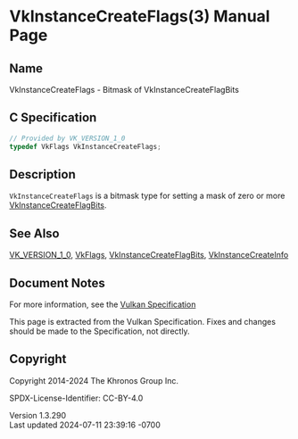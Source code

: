 # VkInstanceCreateFlags(3) Manual Page

## Name

VkInstanceCreateFlags - Bitmask of VkInstanceCreateFlagBits



## <a href="#_c_specification" class="anchor"></a>C Specification

``` c
// Provided by VK_VERSION_1_0
typedef VkFlags VkInstanceCreateFlags;
```

## <a href="#_description" class="anchor"></a>Description

`VkInstanceCreateFlags` is a bitmask type for setting a mask of zero or
more [VkInstanceCreateFlagBits](https://registry.khronos.org/vulkan/specs/1.3-extensions/man/html/VkInstanceCreateFlagBits.html).

## <a href="#_see_also" class="anchor"></a>See Also

[VK_VERSION_1_0](https://registry.khronos.org/vulkan/specs/1.3-extensions/man/html/VK_VERSION_1_0.html), [VkFlags](https://registry.khronos.org/vulkan/specs/1.3-extensions/man/html/VkFlags.html),
[VkInstanceCreateFlagBits](https://registry.khronos.org/vulkan/specs/1.3-extensions/man/html/VkInstanceCreateFlagBits.html),
[VkInstanceCreateInfo](https://registry.khronos.org/vulkan/specs/1.3-extensions/man/html/VkInstanceCreateInfo.html)

## <a href="#_document_notes" class="anchor"></a>Document Notes

For more information, see the <a
href="https://registry.khronos.org/vulkan/specs/1.3-extensions/html/vkspec.html#VkInstanceCreateFlags"
target="_blank" rel="noopener">Vulkan Specification</a>

This page is extracted from the Vulkan Specification. Fixes and changes
should be made to the Specification, not directly.

## <a href="#_copyright" class="anchor"></a>Copyright

Copyright 2014-2024 The Khronos Group Inc.

SPDX-License-Identifier: CC-BY-4.0

Version 1.3.290  
Last updated 2024-07-11 23:39:16 -0700
